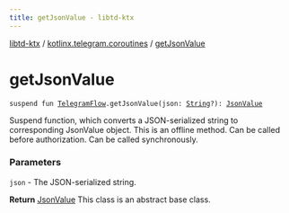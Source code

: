 ```yaml
---
title: getJsonValue - libtd-ktx
---
```


[libtd-ktx](../index.html) / [kotlinx.telegram.coroutines](index.html) / [getJsonValue](./get-json-value.html)

# getJsonValue

`suspend fun `[`TelegramFlow`](../kotlinx.telegram.core/-telegram-flow/index.html)`.getJsonValue(json: `[`String`](https://kotlinlang.org/api/latest/jvm/stdlib/kotlin/-string/index.html)`?): `[`JsonValue`](https://tdlibx.github.io/td/docs/org/drinkless/td/libcore/telegram/TdApi/JsonValue.html)

Suspend function, which converts a JSON-serialized string to corresponding JsonValue object. This
is an offline method. Can be called before authorization. Can be called synchronously.

### Parameters

`json` - The JSON-serialized string.

**Return**
[JsonValue](https://tdlibx.github.io/td/docs/org/drinkless/td/libcore/telegram/TdApi/JsonValue.html) This class is an abstract base class.

